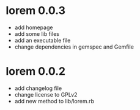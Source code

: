 lorem 0.0.3
===========

- add homepage
- add some lib files
- add an executable file
- change dependencies in gemspec and Gemfile

lorem 0.0.2
===========

- add changelog file
- change license to GPLv2
- add new method to lib/lorem.rb

